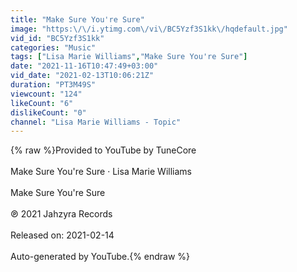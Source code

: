 ```yaml
---
title: "Make Sure You're Sure"
image: "https:\/\/i.ytimg.com\/vi\/BC5Yzf3S1kk\/hqdefault.jpg"
vid_id: "BC5Yzf3S1kk"
categories: "Music"
tags: ["Lisa Marie Williams","Make Sure You're Sure"]
date: "2021-11-16T10:47:49+03:00"
vid_date: "2021-02-13T10:06:21Z"
duration: "PT3M49S"
viewcount: "124"
likeCount: "6"
dislikeCount: "0"
channel: "Lisa Marie Williams - Topic"
---
```

{% raw %}Provided to YouTube by TuneCore<br /><br />Make Sure You're Sure · Lisa Marie Williams<br /><br />Make Sure You're Sure<br /><br />℗ 2021 Jahzyra Records<br /><br />Released on: 2021-02-14<br /><br />Auto-generated by YouTube.{% endraw %}
